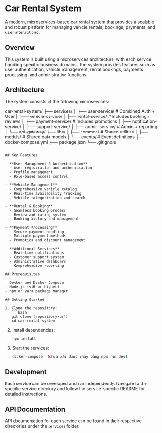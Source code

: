# Car Rental System

A modern, microservices-based car rental system that provides a scalable and robust platform for managing vehicle rentals, bookings, payments, and user interactions.

## Overview

This system is built using a microservices architecture, with each service handling specific business domains. The system provides features such as user authentication, vehicle management, rental bookings, payments processing, and administrative functions.

## Architecture

The system consists of the following microservices:

car-rental-system/
├── services/
│   ├── user-service/     # Combined Auth + User
│   ├── vehicle-service/
│   ├── rental-service/       # Includes booking + reviews
│   ├── payment-service/      # Includes promotions
│   ├── notification-service/
│   ├── support-service/
│   ├── admin-service/        # Admin + reporting
│   └── api-gateway/
├── libs/
│   ├── common/               # Shared utilities
│   ├── models/               # Shared data models
│   └── events/               # Event definitions
├── docker-compose.yml
├── package.json
└── .gitignore
```

## Key Features

- **User Management & Authentication**
  - User registration and authentication
  - Profile management
  - Role-based access control

- **Vehicle Management**
  - Comprehensive vehicle catalog
  - Real-time availability tracking
  - Vehicle categorization and search

- **Rental & Booking**
  - Seamless booking process
  - Review and rating system
  - Booking history and management

- **Payment Processing**
  - Secure payment handling
  - Multiple payment methods
  - Promotion and discount management

- **Additional Services**
  - Real-time notifications
  - Customer support system
  - Administrative dashboard
  - Comprehensive reporting

## Prerequisites

- Docker and Docker Compose
- Node.js (v16 or higher)
- npm or yarn package manager

## Getting Started

1. Clone the repository:
   ```bash
   git clone [repository-url]
   cd car-rental-system
   ```

2. Install dependencies:
   ```bash
   npm install
   ```

3. Start the services:
   ```bash
   docker-compose  (chưa xài được chạy bằng npm run dev)
   ```

## Development

Each service can be developed and run independently. Navigate to the specific service directory and follow the service-specific README for detailed instructions.

## API Documentation

API documentation for each service can be found in their respective directories under the `services` folder.


